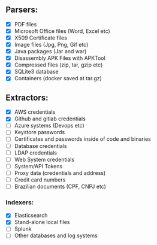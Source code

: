 ## Parsers:
* [x] PDF files
* [X] Microsoft Office files (Word, Excel etc)
* [X] X509 Certificate files
* [X] Image files (Jpg, Png, Gif etc)
* [X] Java packages (Jar and war)
* [X] Disassembly APK Files with APKTool
* [X] Compressed files (zip, tar, gzip etc)
* [X] SQLite3 database
* [X] Containers (docker saved at tar.gz)

## Extractors:
* [X] AWS credentials
* [X] Github and gitlab credentials
* [ ] Azure systems (Devops etc)
* [ ] Keystore passwords
* [ ] Certificates and passwords inside of code and binaries
* [ ] Database credentials
* [ ] LDAP credentials
* [ ] Web System credentials
* [ ] System/API Tokens
* [ ] Proxy data (credentials and address)
* [ ] Credit card numbers
* [ ] Brazilian documents (CPF, CNPJ etc)

### Indexers:
* [x] Elasticsearch
* [x] Stand-alone local files
* [ ] Splunk
* [ ] Other databases and log systems